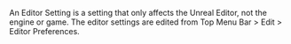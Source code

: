 An Editor Setting is a setting that only affects the Unreal Editor, not the engine or game.
The editor settings are edited from Top Menu Bar > Edit > Editor Preferences.
